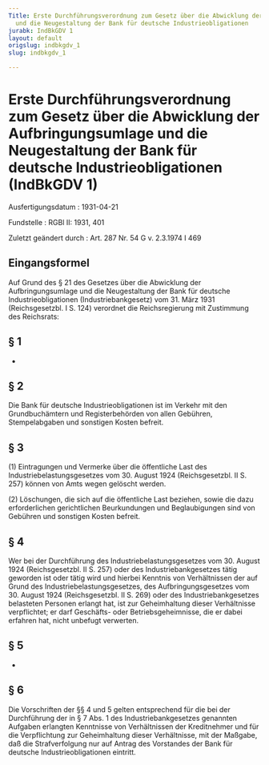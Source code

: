 ```yaml
---
Title: Erste Durchführungsverordnung zum Gesetz über die Abwicklung der Aufbringungsumlage
  und die Neugestaltung der Bank für deutsche Industrieobligationen
jurabk: IndBkGDV 1
layout: default
origslug: indbkgdv_1
slug: indbkgdv_1

---
```


# Erste Durchführungsverordnung zum Gesetz über die Abwicklung der Aufbringungsumlage und die Neugestaltung der Bank für deutsche Industrieobligationen (IndBkGDV 1)

Ausfertigungsdatum
:   1931-04-21

Fundstelle
:   RGBl II: 1931, 401

Zuletzt geändert durch
:   Art. 287 Nr. 54 G v. 2.3.1974 I 469


## Eingangsformel

Auf Grund des § 21 des Gesetzes über die Abwicklung der
Aufbringungsumlage und die Neugestaltung der Bank für deutsche
Industrieobligationen (Industriebankgesetz) vom 31. März 1931
(Reichsgesetzbl. I S. 124) verordnet die Reichsregierung mit
Zustimmung des Reichsrats:


## § 1

-


## § 2

Die
Bank für deutsche Industrieobligationen ist im Verkehr mit den
Grundbuchämtern und Registerbehörden von allen Gebühren,
Stempelabgaben und sonstigen Kosten befreit.


## § 3

(1) Eintragungen und Vermerke über die öffentliche Last des
Industriebelastungsgesetzes vom 30. August 1924 (Reichsgesetzbl. II S.
257) können von Amts wegen gelöscht werden.

(2) Löschungen, die sich auf die öffentliche Last beziehen, sowie die
dazu erforderlichen gerichtlichen Beurkundungen und Beglaubigungen
sind von Gebühren und sonstigen Kosten befreit.


## § 4

Wer bei der Durchführung des Industriebelastungsgesetzes vom 30.
August 1924 (Reichsgesetzbl. II S. 257) oder des Industriebankgesetzes
tätig geworden ist oder tätig wird und hierbei Kenntnis von
Verhältnissen der auf Grund des Industriebelastungsgesetzes, des
Aufbringungsgesetzes vom 30. August 1924 (Reichsgesetzbl. II S. 269)
oder des Industriebankgesetzes belasteten Personen erlangt hat, ist
zur Geheimhaltung dieser Verhältnisse verpflichtet; er darf Geschäfts-
oder Betriebsgeheimnisse, die er dabei erfahren hat, nicht unbefugt
verwerten.


## § 5

-


## § 6

Die Vorschriften der §§ 4 und
5 gelten entsprechend für die bei der Durchführung der in § 7 Abs. 1
des Industriebankgesetzes genannten Aufgaben erlangten Kenntnisse von
Verhältnissen der Kreditnehmer und für die Verpflichtung zur
Geheimhaltung dieser Verhältnisse, mit der Maßgabe, daß die
Strafverfolgung nur auf Antrag des Vorstandes der
Bank für deutsche Industrieobligationen eintritt.

